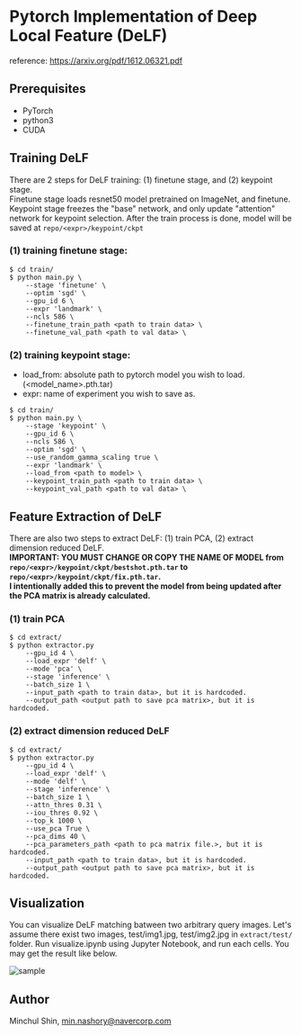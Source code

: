 
# Pytorch Implementation of Deep Local Feature (DeLF)
reference: https://arxiv.org/pdf/1612.06321.pdf


## Prerequisites
+ PyTorch
+ python3
+ CUDA

## Training DeLF
There are 2 steps for DeLF training: (1) finetune stage, and (2) keypoint stage.  
Finetune stage loads resnet50 model pretrained on ImageNet, and finetune.  
Keypoint stage freezes the "base" network, and only update "attention" network for keypoint selection.
After the train process is done, model will be saved at `repo/<expr>/keypoint/ckpt`

### (1) training finetune stage:
~~~shell
$ cd train/
$ python main.py \
    --stage 'finetune' \
    --optim 'sgd' \
    --gpu_id 6 \
    --expr 'landmark' \
    --ncls 586 \
    --finetune_train_path <path to train data> \
    --finetune_val_path <path to val data> \
~~~

### (2) training keypoint stage:
+ load_from: absolute path to pytorch model you wish to load. (<model_name>.pth.tar)
+ expr: name of experiment you wish to save as.
~~~shell
$ cd train/
$ python main.py \
    --stage 'keypoint' \
    --gpu_id 6 \
    --ncls 586 \
    --optim 'sgd' \
    --use_random_gamma_scaling true \
    --expr 'landmark' \
    --load_from <path to model> \
    --keypoint_train_path <path to train data> \
    --keypoint_val_path <path to val data> \
~~~


## Feature Extraction of DeLF
There are also two steps to extract DeLF: (1) train PCA, (2) extract dimension reduced DeLF.  
__IMPORTANT: YOU MUST CHANGE OR COPY THE NAME OF MODEL from `repo/<expr>/keypoint/ckpt/bestshot.pth.tar` to `repo/<expr>/keypoint/ckpt/fix.pth.tar`.__  
__I intentionally added this to prevent the model from being updated after the PCA matrix is already calculated.__

### (1) train PCA
~~~shell
$ cd extract/
$ python extractor.py
    --gpu_id 4 \
    --load_expr 'delf' \
    --mode 'pca' \
    --stage 'inference' \
    --batch_size 1 \
    --input_path <path to train data>, but it is hardcoded.
    --output_path <output path to save pca matrix>, but it is hardcoded.
~~~

### (2) extract dimension reduced DeLF
~~~shell
$ cd extract/
$ python extractor.py
    --gpu_id 4 \
    --load_expr 'delf' \
    --mode 'delf' \
    --stage 'inference' \
    --batch_size 1 \
    --attn_thres 0.31 \
    --iou_thres 0.92 \
    --top_k 1000 \
    --use_pca True \
    --pca_dims 40 \
    --pca_parameters_path <path to pca matrix file.>, but it is hardcoded.
    --input_path <path to train data>, but it is hardcoded.
    --output_path <output path to save pca matrix>, but it is hardcoded.
~~~


## Visualization
You can visualize DeLF matching batween two arbitrary query images.
Let's assume there exist two images, test/img1.jpg, test/img2.jpg in `extract/test/` folder.
Run visualize.ipynb using Jupyter Notebook, and run each cells.
You may get the result like below.

![sample](https://media.oss.navercorp.com/user/7031/files/32cd7a1a-441f-11e8-9761-84e8525af5fa)



## Author
Minchul Shin, min.nashory@navercorp.com
